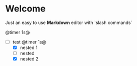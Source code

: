 # Welcome
  
Just an easy to use **Markdown** editor with \`slash commands\`

@timer 1s@

- [ ] test @timer 1s@
  - [x] nested 1
  - [ ] nested
  - [x] nested 2
